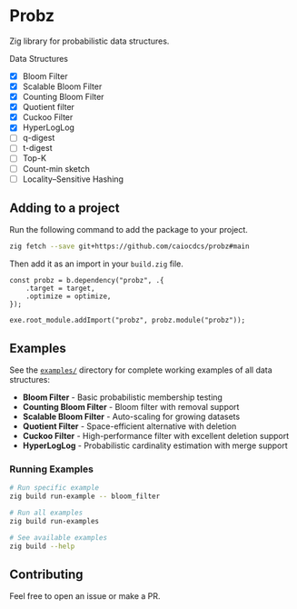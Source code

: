 # Probz

Zig library for probabilistic data structures.

Data Structures

- [x] Bloom Filter
- [x] Scalable Bloom Filter
- [x] Counting Bloom Filter
- [x] Quotient filter
- [x] Cuckoo Filter
- [x] HyperLogLog
- [ ] q-digest
- [ ] t-digest
- [ ] Top-K
- [ ] Count-min sketch
- [ ] Locality–Sensitive Hashing

## Adding to a project
Run the following command to add the package to your project.

```sh
zig fetch --save git+https://github.com/caiocdcs/probz#main
```

Then add it as an import in your `build.zig` file.

```zig
const probz = b.dependency("probz", .{
    .target = target,
    .optimize = optimize,
});

exe.root_module.addImport("probz", probz.module("probz"));
```

## Examples

See the [`examples/`](examples/) directory for complete working examples of all data structures:

- **Bloom Filter** - Basic probabilistic membership testing
- **Counting Bloom Filter** - Bloom filter with removal support  
- **Scalable Bloom Filter** - Auto-scaling for growing datasets
- **Quotient Filter** - Space-efficient alternative with deletion
- **Cuckoo Filter** - High-performance filter with excellent deletion support
- **HyperLogLog** - Probabilistic cardinality estimation with merge support

### Running Examples

```bash
# Run specific example
zig build run-example -- bloom_filter

# Run all examples
zig build run-examples

# See available examples
zig build --help
```


## Contributing

Feel free to open an issue or make a PR.
